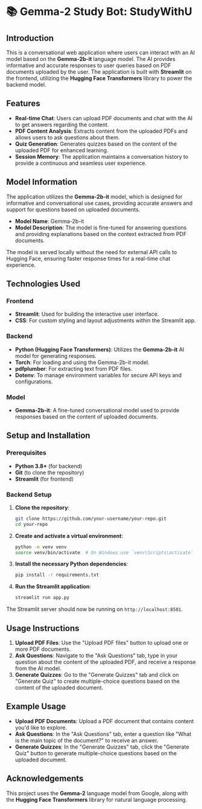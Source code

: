 # 📚 Gemma-2 Study Bot: StudyWithU

## Introduction

This is a conversational web application where users can interact with an AI model based on the **Gemma-2b-it** language model. The AI provides informative and accurate responses to user queries based on PDF documents uploaded by the user. The application is built with **Streamlit** on the frontend, utilizing the **Hugging Face Transformers** library to power the backend model.

## Features

- **Real-time Chat**: Users can upload PDF documents and chat with the AI to get answers regarding the content.
- **PDF Content Analysis**: Extracts content from the uploaded PDFs and allows users to ask questions about them.
- **Quiz Generation**: Generates quizzes based on the content of the uploaded PDF for enhanced learning.
- **Session Memory**: The application maintains a conversation history to provide a continuous and seamless user experience.

## Model Information

The application utilizes the **Gemma-2b-it** model, which is designed for informative and conversational use cases, providing accurate answers and support for questions based on uploaded documents.

- **Model Name**: Gemma-2b-it
- **Model Description**: The model is fine-tuned for answering questions and providing explanations based on the context extracted from PDF documents.


The model is served locally without the need for external API calls to Hugging Face, ensuring faster response times for a real-time chat experience.

## Technologies Used

### Frontend
- **Streamlit**: Used for building the interactive user interface.
- **CSS**: For custom styling and layout adjustments within the Streamlit app.

### Backend
- **Python (Hugging Face Transformers)**: Utilizes the **Gemma-2b-it** AI model for generating responses.
- **Torch**: For loading and using the Gemma-2b-it model.
- **pdfplumber**: For extracting text from PDF files.
- **Dotenv**: To manage environment variables for secure API keys and configurations.

### Model
- **Gemma-2b-it**: A fine-tuned conversational model used to provide responses based on the content of uploaded documents.

## Setup and Installation

### Prerequisites
- **Python 3.8+** (for backend)
- **Git** (to clone the repository)
- **Streamlit** (for frontend)

### Backend Setup

1. **Clone the repository**:

   ```bash
   git clone https://github.com/your-username/your-repo.git
   cd your-repo
   ```

2. **Create and activate a virtual environment**:

   ```bash
   python -m venv venv
   source venv/bin/activate  # On Windows use `venv\Scripts\activate`
   ```

3. **Install the necessary Python dependencies**:

   ```bash
   pip install -r requirements.txt
   ```

4. **Run the Streamlit application**:

   ```bash
   streamlit run app.py
   ```

The Streamlit server should now be running on `http://localhost:8501`.

## Usage Instructions

1. **Upload PDF Files**: Use the "Upload PDF files" button to upload one or more PDF documents.
2. **Ask Questions**: Navigate to the "Ask Questions" tab, type in your question about the content of the uploaded PDF, and receive a response from the AI model.
3. **Generate Quizzes**: Go to the "Generate Quizzes" tab and click on "Generate Quiz" to create multiple-choice questions based on the content of the uploaded document.


## Example Usage

- **Upload PDF Documents**: Upload a PDF document that contains content you'd like to explore.
- **Ask Questions**: In the "Ask Questions" tab, enter a question like "What is the main topic of the document?" to receive an answer.
- **Generate Quizzes**: In the "Generate Quizzes" tab, click the "Generate Quiz" button to generate multiple-choice questions based on the uploaded document.



## Acknowledgements

This project uses the **Gemma-2** language model from Google, along with the **Hugging Face Transformers** library for natural language processing.

